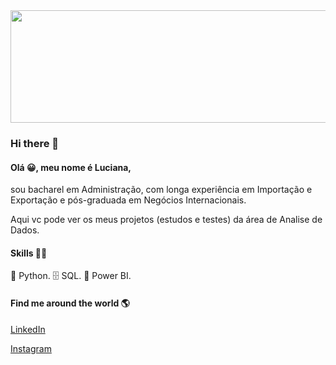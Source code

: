 <img src="https://user-images.githubusercontent.com/78648122/118824221-0c886980-b890-11eb-95d4-326ca450172e.jpg" width="950" height="180">

### Hi there 👋


#### Olá 😀, meu nome é Luciana, 

sou bacharel em Administração, com longa experiência em Importação e Exportação e pós-graduada em Negócios Internacionais.

Aqui vc pode ver os meus projetos (estudos e testes) da área de Analise de Dados.


#### Skills 👩‍💻

🐍 Python.
🗄 SQL.
🧮 Power BI.



#### Find me around the world 🌎  

[LinkedIn](www.linkedin.com/in/luciana-lanzoni-menges)

[Instagram](@mengeslucy)

